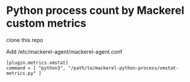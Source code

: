 # Python process count by Mackerel custom metrics

clone this repo

Add /etc/mackerel-agent/mackerel-agent.conf

```
[plugin.metrics.vmstat]
command = [ "python3", "/path/to/mackerel-python-process/vmstat-metrics.py" ]
```
